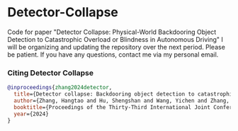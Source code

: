 # Detector-Collapse
Code for paper "Detector Collapse: Physical-World Backdooring Object Detection to Catastrophic Overload or Blindness in Autonomous Driving"
I will be organizing and updating the repository over the next period. Please be patient. If you have any questions, contact me via my personal email.



### Citing Detector Collapse
```bibtex
@inproceedings{zhang2024detector,
  title={Detector collapse: Backdooring object detection to catastrophic overload or blindness},
  author={Zhang, Hangtao and Hu, Shengshan and Wang, Yichen and Zhang, Leo Yu and Zhou, Ziqi and Wang, Xianlong and Zhang, Yanjun and Chen, Chao},
  booktitle={Proceedings of the Thirty-Third International Joint Conference on Artificial Intelligence (IJCAI'24)},
  year={2024}
}
